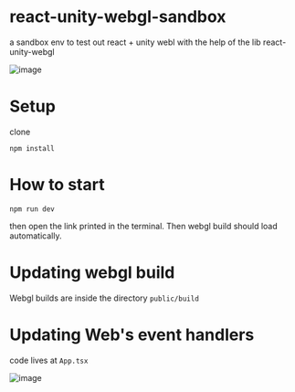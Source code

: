 # react-unity-webgl-sandbox
a sandbox env to test out react + unity webl with the help of the lib react-unity-webgl

![image](https://github.com/Highstreet-World/react-unity-webgl-sandbox/assets/9751082/da00f2f8-c206-44b0-9ba4-1c53b50d541a)

# Setup

clone

```
npm install
```

# How to start

```
npm run dev
```

then open the link printed in the terminal.
Then webgl build should load automatically.

# Updating webgl build

Webgl builds are inside the directory `public/build`

# Updating Web's event handlers

code lives at `App.tsx`

![image](https://github.com/Highstreet-World/react-unity-webgl-sandbox/assets/9751082/1bb352be-9900-49f6-8db5-29458afe7fb6)
